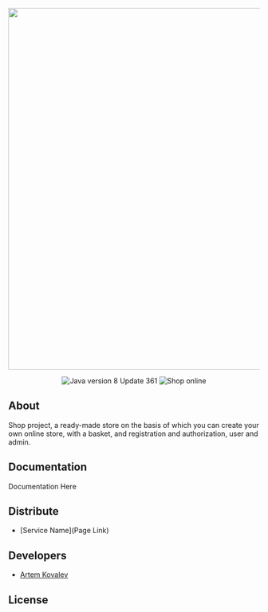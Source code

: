 <p align="center">
      <img src="https://img.freepik.com/free-vector/creative-casino-stuff-background_52683-73957.jpg?w=900&t=st=1675690043~exp=1675690643~hmac=5a945a40ae12b9cc8c252ff9ab3b3845c1209f452b548501485ce23b737bb902" width="726">
</p>

<p align="center">
   <img src="https://img.shields.io/badge/Java%20-version%208%20Update%20361-blueviolet" alt="Java version 8 Update 361">
   <img src="https://img.shields.io/badge/Shop%20-online%201.0-criticalalt=" alt="Shop online">
</p>

## About

Shop project, a ready-made store on the basis of which you can create your own online store, with a basket, and registration and authorization, user and admin.

## Documentation

Documentation Here

## Distribute

- [Service Name](Page Link)


## Developers

- [Artem Kovalev](https://github.com/Artem-code-Kovalev)

## License
